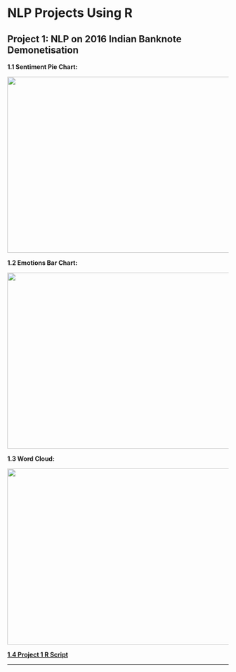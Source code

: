 # NLP Projects Using R 

## Project 1: NLP on 2016 Indian Banknote Demonetisation

**1.1 Sentiment Pie Chart:**

<img src="https://github.com/drdataSpp/Spp-NLP-Projects-Using-R/blob/master/01_Demonetization_Tweets_Analysis/Demonetization%20Pie%20Chart.png" width="600" height="400"/>

**1.2 Emotions Bar Chart:**

<img src="https://github.com/drdataSpp/Spp-NLP-Projects-Using-R/blob/master/01_Demonetization_Tweets_Analysis/Demonetization%20Bar%20Chart.png" width="600" height="400"/>

**1.3 Word Cloud:**

<img src="https://github.com/drdataSpp/Spp-NLP-Projects-Using-R/blob/master/01_Demonetization_Tweets_Analysis/Demonetization%20Word%20Cloud.png" width="600" height="400"/>

[**1.4 Project 1 R Script**](https://github.com/drdataSpp/Spp-NLP-Projects-Using-R/blob/master/01_Demonetization_Tweets_Analysis/R%20-%20NLP%20On%20India%20Demonetisation.R)

<hr></hr>
